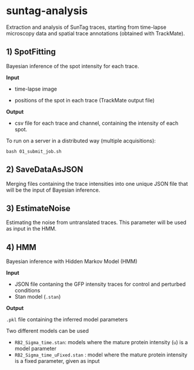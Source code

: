 # suntag-analysis
Extraction and analysis of SunTag traces, starting from time-lapse microscopy data and spatial trace annotations (obtained with TrackMate).

## 1) SpotFitting
Bayesian inference of the spot intensity for each trace.

**Input**
    
- time-lapse image
    
- positions of the spot in each trace (TrackMate output file)
    
**Output**

- csv file for each trace and channel, containing the intensity of each spot.

To run on a server in a distributed way (multiple acquisitions):

`bash 01_submit_job.sh`

## 2) SaveDataAsJSON
Merging files containing the trace intensities into one unique JSON file that will be the input of Bayesian inference.

## 3) EstimateNoise
Estimating the noise from untranslated traces. This parameter will be used as input in the HMM.

## 4) HMM
Bayesian inference with Hidden Markov Model (HMM)

**Input**  

- JSON file contaning the GFP intensity traces for control and perturbed conditions
- Stan model (`.stan`)

**Output** 

`.pkl` file containing the inferred model parameters

Two different models can be used 

- `RB2_Sigma_time.stan`: models where the mature protein intensity (`u`) is a model parameter
- `RB2_Sigma_time_uFixed.stan` : model where the mature protein intensity is a fixed parameter, given as input 
